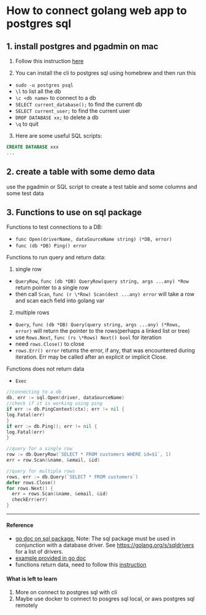 # How to connect golang web app to postgres sql

## 1. install postgres and pgadmin on mac
1. Follow this instruction [here](https://www.enterprisedb.com/postgres-tutorials/installation-postgresql-mac-os)

2. You can install the cli to postgres sql using homebrew and then run this
- `sudo -u postgres psql`
- `\l` to list all the db
- `\c <db name>` to connect to a db
- `SELECT current_database();` to find the current db
- `SELECT current_user;` to find the current user
- `DROP DATABASE xx;` to delete a db
- `\q` to quit

3. Here are some useful SQL scripts:

```sql
CREATE DATABASE xxx
...
```

## 2. create a table with some demo data
use the pgadmin or SQL script to create a test table and some columns and some test data

## 3. Functions to use on sql package
Functions to test connections to a DB:
- `func Open(driverName, dataSourceName string) (*DB, error)`
- `func (db *DB) Ping() error`

Functions to run query and return data:
1. single row
- `QueryRow`, `func (db *DB) QueryRow(query string, args ...any) *Row` return pointer to a single row
- then call `Scan`, `func (r \*Row) Scan(dest ...any) error` will take a row and scan each field into golang var

2. multiple rows
- `Query`, `func (db *DB) Query(query string, args ...any) (*Rows, error)` will return the pointer to the rows(perhaps a linked list or tree)
- use `Rows.Next`, `func (rs \*Rows) Next() bool` for iteration
- need `rows.Close()` to close 
- `rows.Err() error` returns the error, if any, that was encountered during iteration. Err may be called after an explicit or implicit Close.

Functions does not return data
- `Exec`

```go
//connecting to a db
db, err := sql.Open(driver, dataSourceName)
//check if it is working using ping
if err := db.PingContext(ctx); err != nil {
log.Fatal(err)
}
if err := db.Ping(); err != nil {
log.Fatal(err)
}

//query for a single row
row := db.QueryRow(`SELECT * FROM customers WHERE id=$1`, 1)
err = row.Scan(&name, &email, &id)

//query for multiple rows
rows, err := db.Query(`SELECT * FROM customers`)
defer rows.Close()
for rows.Next() {
  err = rows.Scan(&name, &email, &id)
  checkErr(err)
}
```
---
#### Reference
- [go doc on sql package](https://pkg.go.dev/database/sql), Note: The sql package must be used in conjunction with a database driver. See https://golang.org/s/sqldrivers for a list of drivers.
- [example provided in go doc](https://github.com/golang/go/wiki/SQLInterface)
- functions return data, need to follow this [instruction](https://go.dev/doc/database/querying)

#### What is left to learn
1. More on connect to postgres sql with cli
2. Maybe use docker to connect to posgres sql local, or aws postgres sql remotely